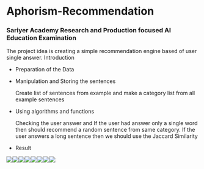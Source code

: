 # Aphorism-Recommendation


### Sariyer Academy Research and Production focused AI Education Examination

  The project idea is creating a simple recommendation engine based of user single answer.
 Introduction

* Preparation of the Data
* Manipulation and Storing the sentences
        
     Create list of sentences from example and make a category list from all example sentences
* Using algorithms and functions
        
     Checking the user answer and If the user had answer only a single word then should recommend a random                     sentence from same category. If the user answers a long sentence then we should use the Jaccard Similarity 
 * Result
 
 
 [![](https://sourcerer.io/fame/erdemalpkaya/erdemalpkaya/Aphorism-Recommendation/images/0)](https://sourcerer.io/fame/erdemalpkaya/erdemalpkaya/Aphorism-Recommendation/links/0)[![](https://sourcerer.io/fame/erdemalpkaya/erdemalpkaya/Aphorism-Recommendation/images/1)](https://sourcerer.io/fame/erdemalpkaya/erdemalpkaya/Aphorism-Recommendation/links/1)[![](https://sourcerer.io/fame/erdemalpkaya/erdemalpkaya/Aphorism-Recommendation/images/2)](https://sourcerer.io/fame/erdemalpkaya/erdemalpkaya/Aphorism-Recommendation/links/2)[![](https://sourcerer.io/fame/erdemalpkaya/erdemalpkaya/Aphorism-Recommendation/images/3)](https://sourcerer.io/fame/erdemalpkaya/erdemalpkaya/Aphorism-Recommendation/links/3)[![](https://sourcerer.io/fame/erdemalpkaya/erdemalpkaya/Aphorism-Recommendation/images/4)](https://sourcerer.io/fame/erdemalpkaya/erdemalpkaya/Aphorism-Recommendation/links/4)[![](https://sourcerer.io/fame/erdemalpkaya/erdemalpkaya/Aphorism-Recommendation/images/5)](https://sourcerer.io/fame/erdemalpkaya/erdemalpkaya/Aphorism-Recommendation/links/5)[![](https://sourcerer.io/fame/erdemalpkaya/erdemalpkaya/Aphorism-Recommendation/images/6)](https://sourcerer.io/fame/erdemalpkaya/erdemalpkaya/Aphorism-Recommendation/links/6)[![](https://sourcerer.io/fame/erdemalpkaya/erdemalpkaya/Aphorism-Recommendation/images/7)](https://sourcerer.io/fame/erdemalpkaya/erdemalpkaya/Aphorism-Recommendation/links/7)
